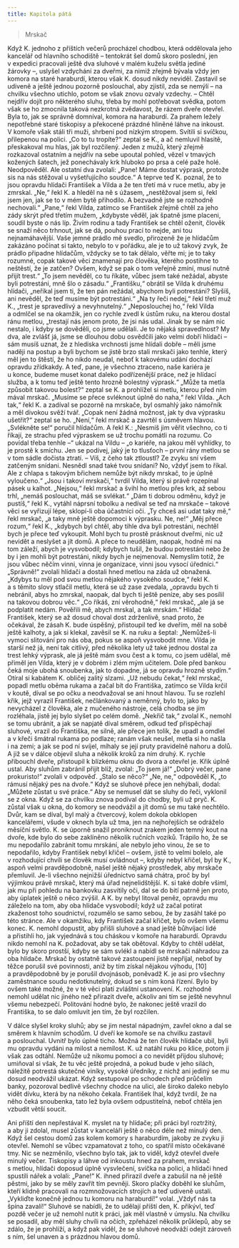 ```yaml
---
title: Kapitola pátá
---
```


> Mrskač

Když K. jednoho z příštích večerů procházel chodbou, která oddělovala jeho kancelář od hlavního schodiště – tentokrát šel domů skoro poslední, jen v expedici pracovali ještě dva sluhové v malém kuželu světla jediné žárovky –, uslyšel vzdychání za dveřmi, za nimiž zřejmě bývala vždy jen komora na staré haraburdí, kterou však K. dosud nikdy neviděl.
Zastavil se udiveně a ještě jednou pozorně poslouchal, aby zjistil, zda se nemýlí – na chvilku všechno utichlo, potom se však znovu ozvaly vzdechy. – Chtěl nejdřív dojít pro některého sluhu, třeba by mohl potřebovat svědka, potom však se ho zmocnila taková nezkrotná zvědavost, že rázem dveře otevřel.
Byla to, jak se správně domníval, komora na haraburdí.
Za prahem ležely nepotřebné staré tiskopisy a překocené prázdné hliněné láhve na inkoust.
V komoře však stáli tři muži, shrbení pod nízkým stro­pem.
Svítili si svíčkou, přilepenou na polici.
„Co to tu tropíte?“
zeptal se K., a ač nemluvil hlasitě, přeskakoval mu hlas, jak byl rozčilený.
Jeden z mužů, který zřejmě rozkazoval ostatním a nejdřív na sebe upoutal pohled, vězel v tmavých kožených šatech, jež ponechávaly krk hluboko po prsa a celé paže holé.
Neodpověděl. Ale ostatní dva zvolali: „Pane! Máme dostat výprask, protože sis na nás stěžoval u vyšetřujícího soudce.“
A teprve teď K. poznal, že to jsou opravdu hlídači František a Vilda a že ten třetí má v ruce metlu, aby je zmrskal.
„Ne,“ řekl K. a hleděl na ně s úžasem, „nestěžoval jsem si, řekl jsem jen, jak se to v mém bytě přihodilo.
A bezvadně jste se rozhodně nechovali.“
„Pane,“ řekl Vilda, zatímco se František zřejmě chtěl za jeho zády skrýt před třetím mužem, „kdybyste věděl, jak špatně jsme placeni, soudil byste o nás líp.
Živím rodinu a tady František se chtěl oženit, člověk se snaží něco trhnout, jak se dá, pouhou prací to nejde, ani tou nejnamáhavější.
Vaše jemné prádlo mě svedlo, přirozeně že je hlídačům zakázáno počínat si takto, nebylo to v pořádku, ale je to už takový zvyk, že prádlo připadne hlídačům, vždycky se to tak dělalo, věřte mi; je to taky rozumné, copak takové věci znamenají pro člověka, kterého postihne to neštěstí, že je zatčen? Ovšem, když se pak o tom veřejně zmíní, musí nutně přijít trest.“
„To jsem nevěděl, co tu říkáte, vůbec jsem také nežádal, abyste byli potrestáni, mně šlo o zásadu.“
„Františku,“ obrátil se Vilda k druhému hlídači, „neříkal jsem ti, že ten pán nežádal, abychom byli potrestáni? Slyšíš, ani nevěděl, že teď musíme být potrestáni.“
„Na ty řeči nedej,“
řekl třetí muž K., „trest je spravedlivý a nevyhnutelný.“
„Neposlouchej ho,“ řekl Vilda a odmlčel se na okamžik, jen co rychle zvedl k ústům ruku, na kterou dostal ránu metlou, „trestají nás jenom proto, že jsi nás udal.
Jinak by se nám nic nestalo, i kdyby se dověděli, co jsme udělali.
Je to nějaká spravedlnost? My dva, ale zvlášť já, jsme se dlouhou dobu osvědčili jako velmi dobří hlídači – sám musíš uznat, že z hlediska vrchnosti jsme hlídali dobře – měli jsme naději na postup a byli bychom se jistě brzo stali mrskači jako tenhle, který měl jen to štěstí, že ho nikdo neudal, neboť k takovému udání dochází opravdu zřídkakdy.
A teď, pane, je všechno ztraceno, naše kariéra je u konce, budeme muset konat daleko podřízenější práce, než je hlídací služba, a k tomu teď ještě tento hrozně bolestný výprask.“
„Může ta metla způsobit takovou bolest?“ zeptal se K. a prohlížel si metlu, kterou před ním mával mrskač.
„Musíme se přece svléknout úplně do naha,“ řekl Vilda.
„Ach tak,“ řekl K. a zadíval se pozorně na mrskače, byl osmahlý jako námořník a měl divokou svěží tvář.
„Copak není žádná možnost, jak ty dva výprasku ušetřit?“ zeptal se ho.
„Není,“ řekl mrskač a zavrtěl s úsměvem hlavou.
„Svlékněte se!“ poručil hlídačům.
A řekl K.: „Nesmíš jim věřit všechno, co ti říkají, ze strachu před výpraskem se už trochu pomátli na rozumu.
Co povídal třeba tenhle –“ ukázal na Vildu – „o kariéře, na jakou měl vyhlídky, to je prostě k smíchu.
Jen se podívej, jaký je to tlusťoch – první rány metlou se v tom sádle dočista ztratí. – Víš, z čeho tak ztloustl? Ze zvyku sní všem zatčeným snídani.
Nesnědl snad také tvou snídani? No, vždyť jsem to říkal.
Ale z chlapa s takovým břichem nemůže být nikdy mrskač, to je úplně vyloučeno.“
„Jsou i takoví mrskači,“ tvrdil Vilda, který si právě rozepínal pásek u kalhot.
„Nejsou,“ řekl mrskač a švihl ho metlou přes krk, až sebou trhl, „nemáš poslouchat, máš se svlékat.“
„Dám ti dobrou odměnu, když je pustíš,“
řekl K., vytáhl náprsní tobolku a nedíval se teď na mrskače – takové věci se vyřizují lépe, sklopí-li oba účastníci oči.
„Ty chceš asi udat taky mě,“ řekl mrskač, „a taky mně ještě dopomoci k výprasku.
Ne, ne!“ „Měj přece rozum,“
řekl K., „kdybych byl chtěl, aby tihle dva byli potrestáni, nechtěl bych je přece teď vykoupit.
Mohl bych tu prostě prásknout dveřmi, nic už nevidět a neslyšet a jít domů.
A přece to neudělám, naopak, hodně mi na tom záleží, abych je vysvobodil; kdybych tušil, že budou potrestáni nebo že by i jen mohli být potrestáni, nikdy bych je nejmenoval.
Nemyslím totiž, že jsou vůbec něčím vinni, vinna je organizace, vinni jsou vysocí úředníci.“
„Správně!“ zvolali hlídači a dostali hned metlou na záda už obnažená.
„Kdybys tu měl pod svou metlou nějakého vysokého soudce,“ řekl K. a s těmito slovy stlačil metlu, která se už zase zvedala, „opravdu bych ti nebránil, abys ho zmrskal, naopak, dal bych ti ještě peníze, aby ses posílil na takovou dobrou věc.“
„Co říkáš, zní věrohodně,“ řekl mrskač, „ale já se podplatit nedám.
Pověřili mě, abych mrskal, a tak mrskám.“
Hlídač František, který se až dosud choval dost zdrženlivě, snad proto, že očekával, že zásah K. bude úspěšný, přistoupil teď ke dveřím, měl na sobě ještě kalhoty, a jak si klekal, zavěsil se K. na ruku a šeptal: „Nemůžeš-li vymoci slitování pro nás oba, pokus se aspoň vysvobodit mne.
Vilda je starší než já, není tak citlivý, před několika lety už také jednou dostal za trest lehký výprask, ale já ještě mám svou čest a k tomu, co jsem udělal, mě přiměl jen Vilda, který je v dobrém i zlém mým učitelem.
Dole před bankou čeká moje ubohá snoubenka, jak to dopadne, já se opravdu hrozně stydím.“
Otíral si kabátem K. obličej zalitý slzami.
„Už nebudu čekat,“ řekl mrskač, popadl metlu oběma rukama a začal bít do Františka, zatímco se Vilda krčil v koutě, díval se po očku a neodvažoval se ani hnout hlavou.
Tu se rozlehl křik, jejž vyrazil František, nečlánkovaný a neměnný, bylo to, jako by nevycházel z člověka, ale z mučeného nástroje, celá chodba se jím rozléhala, jistě jej bylo slyšet po celém domě.
„Nekřič tak,“ zvolal K., nemohl se tomu ubránit, a jak se napjatě díval směrem, odkud teď přispěchají sluhové, vrazil do Františka, ne silně, ale přece jen tolik, že upadl a omdlel a v křeči šmátral rukama po podlaze; ranám však neušel, metla si ho našla i na zemi; a jak se pod ní svíjel, míhaly se její pruty pravidelně nahoru a dolů.
A již se v dálce objevil sluha a několik kroků za ním druhý.
K. rychle přibouchl dveře, přistoupil k blízkému oknu do dvora a otevřel je.
Křik úplně ustal.
Aby sluhům zabránil přijít blíž, zvolal: „To jsem já!“ „Dobrý večer, pane prokuristo!“ zvolali v odpověď.
„Stalo se něco?“ „Ne, ne,“ odpověděl K, „to rámusí nějaký pes na dvoře.“
Když se sluhové přece jen nehýbali, dodal: „Můžete zůstat u své práce.“
Aby se nemusel dát se sluhy do řeči, vyklonil se z okna.
Když se za chvilku znova podíval do chodby, byli už pryč.
K. zůstal však u okna, do komory se neodvážil a jít domů se mu také nechtělo.
Dvůr, kam se díval, byl malý a čtvercový, kolem dokola obklopen kancelářemi, všude v oknech byla už tma, jen na nejhořejších se odráželo měsíční světlo.
K. se úporně snažil proniknout zrakem jeden temný kout na dvoře, kde bylo do sebe zaklíněno několik ručních vozíků.
Trápilo ho, že se mu nepodařilo zabránit tomu mrskání, ale nebylo jeho vinou, že se to nepodařilo, kdyby František nebyl křičel – ovšem, jistě to velmi bolelo, ale v rozhodující chvíli se člověk musí ovládnout –, kdyby nebyl křičel, byl by K., aspoň velmi pravděpodobně, našel ještě nějaký prostředek, aby mrskače přemluvil.
Je-li všechno nejnižší úřednictvo samá chátra, proč by byl výjimkou právě mrskač, který má úřad nejne­lidštější.
K. si také dobře všiml, jak mu při pohledu na bankovku zasvítily oči, dal se do bití patrně jen proto, aby úplatek ještě o něco zvýšil.
A K. by nebyl litoval peněz, opravdu mu záleželo na tom, aby oba hlídače vysvobodil; když už začal potírat zkaženost toho soudnictví, rozumělo se samo sebou, že by zasáhl také po této stránce.
Ale v okamžiku, kdy František začal křičet, bylo ovšem všemu konec.
K. nemohl dopustit, aby přišli sluhové a snad ještě bůhvíjací lidé a přistihli ho, jak vyjednává s tou cháskou v komoře na haraburdí.
Opravdu nikdo nemohl na K. požadovat, aby se tak obětoval.
Kdyby to chtěl udělat, bylo by skoro prostší, kdyby se sám svlékl a nabídl se mrskači náhradou za oba hlídače.
Mrskač by ostatně takové zastoupení jistě nepřijal, neboť by těžce porušil své povinnosti, aniž by tím získal nějakou výhodu, \[10\] a pravděpodobně by je porušil dvojnásob, poněvadž K. je asi pro všechny zaměstnance soudu nedotknutelný, dokud se s ním koná řízení.
Bylo by ovšem také možné, že v té věci platí zvláštní ustanovení.
K. rozhodně nemohl udělat nic jiného než přirazit dveře, ačkoliv ani tím se ještě nevyhnul všemu nebezpečí.
Politování hodné bylo, že nakonec ještě vrazil do Františka, to se dalo omluvit jen tím, že byl rozčilen.

V dálce slyšel kroky sluhů; aby se jim nestal nápadným, zavřel okno a dal se směrem k hlavním schodům.
U dveří ke komoře se na chvilku zastavil a poslouchal.
Uvnitř bylo úplné ticho.
Možná že ten člověk hlídače ubil, byli mu opravdu vydáni na milost a nemilost.
K. už natáhl ruku po klice, potom ji však zas odtáhl.
Nemůže už nikomu pomoci a co nevidět přijdou sluhové; umiňoval si však, že tu věc ještě projedná, a pokud bude v jeho silách, náležitě potrestá skutečné viníky, vysoké úředníky, z nichž ani jediný se mu dosud neodvážil ukázat.
Když sestupoval po schodech před průčelím banky, pozoroval bedlivě všechny chodce na ulici, ale široko daleko nebylo vidět dívku, která by na někoho čekala.
František lhal, když tvrdil, že na něho čeká snoubenka, tato lež byla ovšem odpustitelná, neboť chtěla jen vzbudit větší soucit.

Ani příští den nepřestával K. myslet na ty hlídače; při práci byl roztržitý, a aby ji zdolal, musel zůstat v kanceláři ještě o něco déle než minulý den.
Když šel cestou domů zas kolem komory s haraburdím, jakoby ze zvyku ji otevřel.
Nemohl se vůbec vzpamatovat z toho, co spatřil místo očekávané tmy.
Nic se nezměnilo, všechno bylo tak, jak to viděl, když otevřel dveře minulý večer.
Tiskopisy a láhve od inkoustu hned za prahem, mrskač s metlou, hlídači doposud úplně vysvlečení, svíčka na polici, a hlídači hned spustili nářek a volali: „Pane!“ K. ihned přirazil dveře a zabušil na ně ještě pěstmi, jako by se měly zavřít tím pevněji.
Skoro plačky doběhl ke sluhům, kteří klidně pracovali na rozmnožovacích strojích a teď udiveně ustali.
„Vykliďte konečně jednou tu komoru na haraburdí!“ volal.
„Vždyť nás ta špína zavalí!“ Sluhové se nabídli, že to udělají příští den, K. přikývl, teď pozdě večer je už nemohl nutit k práci, jak měl vlastně v úmyslu.
Na chvilku se posadil, aby měl sluhy chvíli na očích, zpřeházel několik průklepů, aby se zdálo, že je prohlíží, a když pak viděl, že se sluhové neodváží odejít zároveň s ním, šel unaven a s prázdnou hlavou domů.
